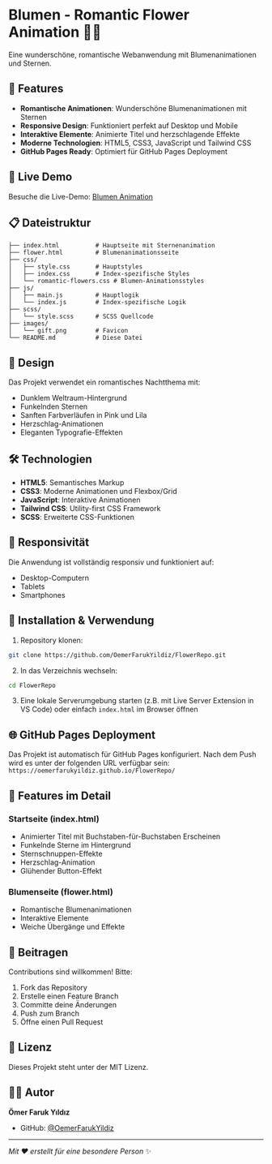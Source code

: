 # Blumen - Romantic Flower Animation 🌸✨

Eine wunderschöne, romantische Webanwendung mit Blumenanimationen und Sternen.

## 🌟 Features

- **Romantische Animationen**: Wunderschöne Blumenanimationen mit Sternen
- **Responsive Design**: Funktioniert perfekt auf Desktop und Mobile
- **Interaktive Elemente**: Animierte Titel und herzschlagende Effekte
- **Moderne Technologien**: HTML5, CSS3, JavaScript und Tailwind CSS
- **GitHub Pages Ready**: Optimiert für GitHub Pages Deployment

## 🚀 Live Demo

Besuche die Live-Demo: [Blumen Animation](https://oemerfarukyildiz.github.io/FlowerRepo/)

## 📋 Dateistruktur

```
├── index.html          # Hauptseite mit Sternenanimation
├── flower.html         # Blumenanimationsseite
├── css/
│   ├── style.css       # Hauptstyles
│   ├── index.css       # Index-spezifische Styles
│   └── romantic-flowers.css # Blumen-Animationsstyles
├── js/
│   ├── main.js         # Hauptlogik
│   └── index.js        # Index-spezifische Logik
├── scss/
│   └── style.scss      # SCSS Quellcode
├── images/
│   └── gift.png        # Favicon
└── README.md           # Diese Datei
```

## 🎨 Design

Das Projekt verwendet ein romantisches Nachtthema mit:
- Dunklem Weltraum-Hintergrund
- Funkelnden Sternen
- Sanften Farbverläufen in Pink und Lila
- Herzschlag-Animationen
- Eleganten Typografie-Effekten

## 🛠️ Technologien

- **HTML5**: Semantisches Markup
- **CSS3**: Moderne Animationen und Flexbox/Grid
- **JavaScript**: Interaktive Animationen
- **Tailwind CSS**: Utility-first CSS Framework
- **SCSS**: Erweiterte CSS-Funktionen

## 📱 Responsivität

Die Anwendung ist vollständig responsiv und funktioniert auf:
- Desktop-Computern
- Tablets
- Smartphones

## 🚀 Installation & Verwendung

1. Repository klonen:
```bash
git clone https://github.com/OemerFarukYildiz/FlowerRepo.git
```

2. In das Verzeichnis wechseln:
```bash
cd FlowerRepo
```

3. Eine lokale Serverumgebung starten (z.B. mit Live Server Extension in VS Code)
   oder einfach `index.html` im Browser öffnen

## 🌐 GitHub Pages Deployment

Das Projekt ist automatisch für GitHub Pages konfiguriert. Nach dem Push wird es unter der folgenden URL verfügbar sein:
`https://oemerfarukyildiz.github.io/FlowerRepo/`

## 💝 Features im Detail

### Startseite (index.html)
- Animierter Titel mit Buchstaben-für-Buchstaben Erscheinen
- Funkelnde Sterne im Hintergrund
- Sternschnuppen-Effekte
- Herzschlag-Animation
- Glühender Button-Effekt

### Blumenseite (flower.html)
- Romantische Blumenanimationen
- Interaktive Elemente
- Weiche Übergänge und Effekte

## 🤝 Beitragen

Contributions sind willkommen! Bitte:
1. Fork das Repository
2. Erstelle einen Feature Branch
3. Committe deine Änderungen
4. Push zum Branch
5. Öffne einen Pull Request

## 📄 Lizenz

Dieses Projekt steht unter der MIT Lizenz.

## 👨‍💻 Autor

**Ömer Faruk Yıldız**
- GitHub: [@OemerFarukYildiz](https://github.com/OemerFarukYildiz)

---

*Mit ❤️ erstellt für eine besondere Person* ✨
